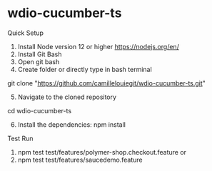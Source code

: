 # wdio-cucumber-ts

Quick Setup
1. Install Node version 12 or higher https://nodejs.org/en/
2. Install Git Bash
3. Open git bash
4. Create folder or directly type in bash terminal 
  
  git clone "https://github.com/camillelouiegit/wdio-cucumber-ts.git"

5. Navigate to the cloned repository
  
  cd wdio-cucumber-ts

6. Install the dependencies:
  npm install
  
  Test Run
  
 1. npm test test/features/polymer-shop.checkout.feature or
 2. npm test test/features/saucedemo.feature
